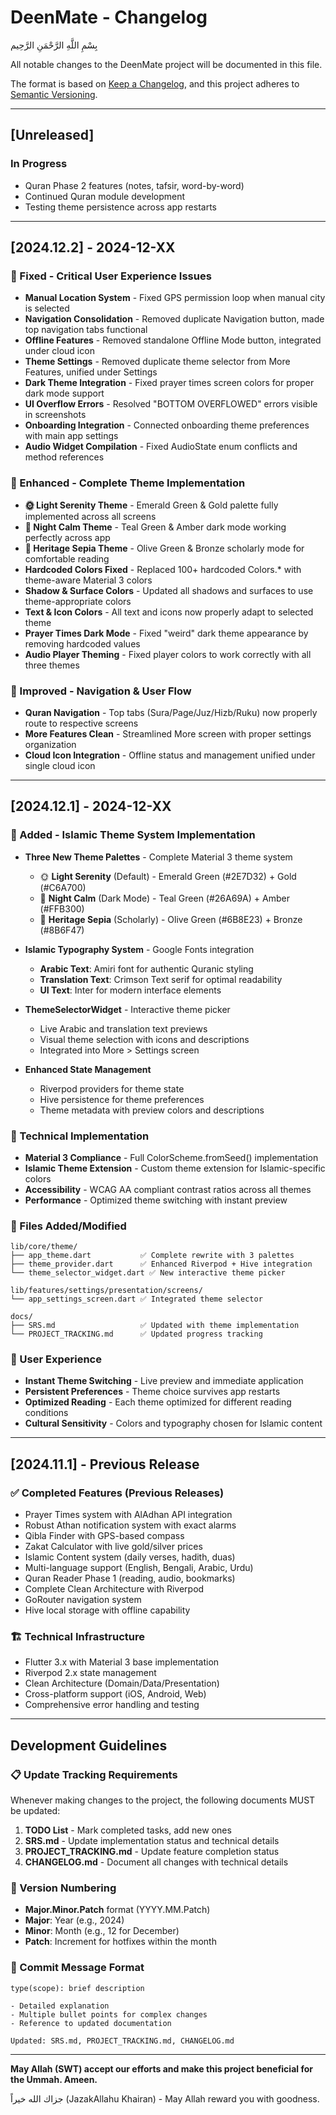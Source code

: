 # DeenMate - Changelog

بِسْمِ اللَّهِ الرَّحْمَنِ الرَّحِيم

All notable changes to the DeenMate project will be documented in this file.

The format is based on [Keep a Changelog](https://keepachangelog.com/en/1.0.0/),
and this project adheres to [Semantic Versioning](https://semver.org/spec/v2.0.0.html).

---

## [Unreleased]

### In Progress
- Quran Phase 2 features (notes, tafsir, word-by-word)
- Continued Quran module development
- Testing theme persistence across app restarts

---

## [2024.12.2] - 2024-12-XX  

### 🚀 Fixed - Critical User Experience Issues
- **Manual Location System** - Fixed GPS permission loop when manual city is selected
- **Navigation Consolidation** - Removed duplicate Navigation button, made top navigation tabs functional
- **Offline Features** - Removed standalone Offline Mode button, integrated under cloud icon
- **Theme Settings** - Removed duplicate theme selector from More Features, unified under Settings
- **Dark Theme Integration** - Fixed prayer times screen colors for proper dark mode support
- **UI Overflow Errors** - Resolved "BOTTOM OVERFLOWED" errors visible in screenshots
- **Onboarding Integration** - Connected onboarding theme preferences with main app settings
- **Audio Widget Compilation** - Fixed AudioState enum conflicts and method references

### 🎨 Enhanced - Complete Theme Implementation
- **🌞 Light Serenity Theme** - Emerald Green & Gold palette fully implemented across all screens
- **🌙 Night Calm Theme** - Teal Green & Amber dark mode working perfectly across app
- **🍃 Heritage Sepia Theme** - Olive Green & Bronze scholarly mode for comfortable reading
- **Hardcoded Colors Fixed** - Replaced 100+ hardcoded Colors.* with theme-aware Material 3 colors
- **Shadow & Surface Colors** - Updated all shadows and surfaces to use theme-appropriate colors
- **Text & Icon Colors** - All text and icons now properly adapt to selected theme
- **Prayer Times Dark Mode** - Fixed "weird" dark theme appearance by removing hardcoded values
- **Audio Player Theming** - Fixed player colors to work correctly with all three themes

### 🔗 Improved - Navigation & User Flow
- **Quran Navigation** - Top tabs (Sura/Page/Juz/Hizb/Ruku) now properly route to respective screens
- **More Features Clean** - Streamlined More screen with proper settings organization
- **Cloud Icon Integration** - Offline status and management unified under single cloud icon

---

## [2024.12.1] - 2024-12-XX

### 🎨 Added - Islamic Theme System Implementation
- **Three New Theme Palettes** - Complete Material 3 theme system
  - 🌞 **Light Serenity** (Default) - Emerald Green (#2E7D32) + Gold (#C6A700)
  - 🌙 **Night Calm** (Dark Mode) - Teal Green (#26A69A) + Amber (#FFB300)
  - 🍃 **Heritage Sepia** (Scholarly) - Olive Green (#6B8E23) + Bronze (#8B6F47)

- **Islamic Typography System** - Google Fonts integration
  - **Arabic Text**: Amiri font for authentic Quranic styling
  - **Translation Text**: Crimson Text serif for optimal readability
  - **UI Text**: Inter for modern interface elements

- **ThemeSelectorWidget** - Interactive theme picker
  - Live Arabic and translation text previews
  - Visual theme selection with icons and descriptions
  - Integrated into More > Settings screen

- **Enhanced State Management**
  - Riverpod providers for theme state
  - Hive persistence for theme preferences
  - Theme metadata with preview colors and descriptions

### 🔧 Technical Implementation
- **Material 3 Compliance** - Full ColorScheme.fromSeed() implementation
- **Islamic Theme Extension** - Custom theme extension for Islamic-specific colors
- **Accessibility** - WCAG AA compliant contrast ratios across all themes
- **Performance** - Optimized theme switching with instant preview

### 📁 Files Added/Modified
```
lib/core/theme/
├── app_theme.dart           ✅ Complete rewrite with 3 palettes
├── theme_provider.dart      ✅ Enhanced Riverpod + Hive integration  
└── theme_selector_widget.dart ✅ New interactive theme picker

lib/features/settings/presentation/screens/
└── app_settings_screen.dart ✅ Integrated theme selector

docs/
├── SRS.md                   ✅ Updated with theme implementation
└── PROJECT_TRACKING.md      ✅ Updated progress tracking
```

### 🎯 User Experience
- **Instant Theme Switching** - Live preview and immediate application
- **Persistent Preferences** - Theme choice survives app restarts
- **Optimized Reading** - Each theme optimized for different reading conditions
- **Cultural Sensitivity** - Colors and typography chosen for Islamic content

---

## [2024.11.1] - Previous Release

### ✅ Completed Features (Previous Releases)
- Prayer Times system with AlAdhan API integration
- Robust Athan notification system with exact alarms
- Qibla Finder with GPS-based compass
- Zakat Calculator with live gold/silver prices
- Islamic Content system (daily verses, hadith, duas)
- Multi-language support (English, Bengali, Arabic, Urdu)
- Quran Reader Phase 1 (reading, audio, bookmarks)
- Complete Clean Architecture with Riverpod
- GoRouter navigation system
- Hive local storage with offline capability

### 🏗️ Technical Infrastructure
- Flutter 3.x with Material 3 base implementation
- Riverpod 2.x state management
- Clean Architecture (Domain/Data/Presentation)
- Cross-platform support (iOS, Android, Web)
- Comprehensive error handling and testing

---

## Development Guidelines

### 📋 Update Tracking Requirements
Whenever making changes to the project, the following documents MUST be updated:

1. **TODO List** - Mark completed tasks, add new ones
2. **SRS.md** - Update implementation status and technical details
3. **PROJECT_TRACKING.md** - Update feature completion status
4. **CHANGELOG.md** - Document all changes with technical details

### 🎯 Version Numbering
- **Major.Minor.Patch** format (YYYY.MM.Patch)
- **Major**: Year (e.g., 2024)
- **Minor**: Month (e.g., 12 for December)
- **Patch**: Increment for hotfixes within the month

### 📝 Commit Message Format
```
type(scope): brief description

- Detailed explanation
- Multiple bullet points for complex changes
- Reference to updated documentation

Updated: SRS.md, PROJECT_TRACKING.md, CHANGELOG.md
```

---

**May Allah (SWT) accept our efforts and make this project beneficial for the Ummah. Ameen.**

جزاك الله خيراً (JazakAllahu Khairan) - May Allah reward you with goodness.
